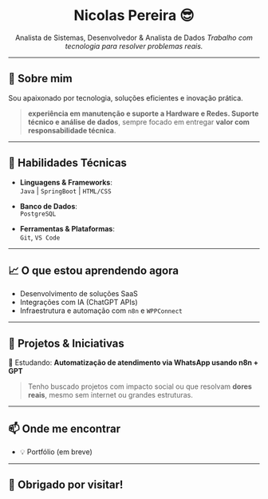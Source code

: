 <h1 align="center">Nicolas Pereira 😎</h1>
<p align="center">
Analista de Sistemas, Desenvolvedor & Analista de Dados
  <i>Trabalho com tecnologia para resolver problemas reais.</i>
</p>

---

## 💼 Sobre mim

Sou apaixonado por tecnologia, soluções eficientes e inovação prática.  

>  **experiência em manutenção e suporte a Hardware e Redes. Suporte técnico e análise de dados**, sempre focado em entregar **valor com responsabilidade técnica**.

---

## 🧠 Habilidades Técnicas

- **Linguagens & Frameworks**:  
  `Java` | `SpringBoot` | `HTML/CSS`

- **Banco de Dados**:  
  `PostgreSQL`

- **Ferramentas & Plataformas**:  
  `Git`, `VS Code`
  
---

## 📈 O que estou aprendendo agora

- Desenvolvimento de soluções SaaS
- Integrações com IA (ChatGPT APIs)
- Infraestrutura e automação com `n8n` e `WPPConnect`

---

## 🚀 Projetos & Iniciativas

🔧 Estudando: **Automatização de atendimento via WhatsApp usando n8n + GPT**

> Tenho buscado projetos com impacto social ou que resolvam **dores reais**, mesmo sem internet ou grandes estruturas.

---

## 📫 Onde me encontrar

- 💡 Portfólio (em breve)

---

## 🙏 Obrigado por visitar!

